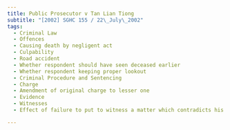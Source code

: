 ```yaml
---
title: Public Prosecutor v Tan Lian Tiong 
subtitle: "[2002] SGHC 155 / 22\_July\_2002"
tags:
  - Criminal Law
  - Offences
  - Causing death by negligent act
  - Culpability
  - Road accident
  - Whether respondent should have seen deceased earlier
  - Whether respondent keeping proper lookout
  - Criminal Procedure and Sentencing
  - Charge
  - Amendment of original charge to lesser one
  - Evidence
  - Witnesses
  - Effect of failure to put to witness a matter which contradicts his evidencein-chief

---
```


